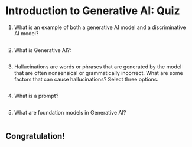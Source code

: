 # Introduction to Generative AI: Quiz

1. What is an example of both a generative AI model and a discriminative AI model?
```bash

```


2. What is Generative AI?:
```bash

```

3. Hallucinations are words or phrases that are generated by the model that are often nonsensical or grammatically incorrect. What are some factors that can cause hallucinations? Select three options.
```bash

```

4. What is a prompt?
```bash

```

5. What are foundation models in Generative AI?
```bash

```
## Congratulation!

